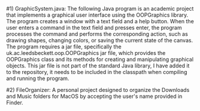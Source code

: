 #1) GraphicSystem.java: The following Java program is an academic project that implements a graphical user interface using the OOPGraphics library. The program creates a window with a text field and a help button. When the user enters a command in the text field and presses enter, the program processes the command and performs the corresponding action, such as drawing shapes, changing colors, or saving the current state of the canvas. The program requires a jar file, specifically the uk.ac.leedsbeckett.oop.OOPGraphics jar file, which provides the OOPGraphics class and its methods for creating and manipulating graphical objects. This jar file is not part of the standard Java library, I have added it to the repository, it needs to be included in the classpath when compiling and running the program.

#2) FileOrganizer: A personal project designed to organize the Downloads and Music folders for MacOS by accepting the user's name provided in Finder.
